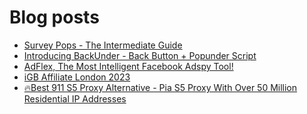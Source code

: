 # Blog posts
<!-- BLOG-POST-LIST:START -->
- [Survey Pops - The Intermediate Guide](https://afflift.com/f/threads/survey-pops-the-intermediate-guide.10074/)
- [Introducing BackUnder - Back Button + Popunder Script](https://afflift.com/f/threads/introducing-backunder-back-button-popunder-script.10073/)
- [AdFlex, The Most Intelligent Facebook Adspy Tool!](https://afflift.com/f/threads/adflex-the-most-intelligent-facebook-adspy-tool.9290/)
- [iGB Affiliate London 2023](https://afflift.com/f/threads/igb-affiliate-london-2023.10075/)
- [🔥Best 911 S5 Proxy Alternative - Pia S5 Proxy With Over 50 Million Residential IP Addresses](https://afflift.com/f/threads/%F0%9F%94%A5best-911-s5-proxy-alternative-pia-s5-proxy-with-over-50-million-residential-ip-addresses.9818/)
<!-- BLOG-POST-LIST:END -->
